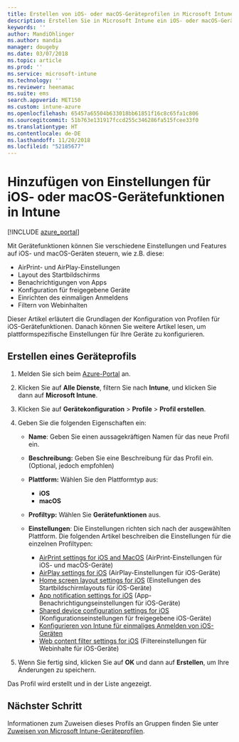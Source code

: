 ```yaml
---
title: Erstellen von iOS- oder macOS-Geräteprofilen in Microsoft Intune – Azure | Microsoft-Dokumentation
description: Erstellen Sie in Microsoft Intune ein iOS- oder macOS-Geräteprofil, oder fügen Sie ein solches Profil hinzu. Konfigurieren Sie dann Einstellungen für AirPrint, AirPlay, das Layout des Startbildschirms, App-Benachrichtigungen, freigegebene Geräte, einmaliges Anmelden und Webinhaltsfilter.
keywords: ''
author: MandiOhlinger
ms.author: mandia
manager: dougeby
ms.date: 03/07/2018
ms.topic: article
ms.prod: ''
ms.service: microsoft-intune
ms.technology: ''
ms.reviewer: heenamac
ms.suite: ems
search.appverid: MET150
ms.custom: intune-azure
ms.openlocfilehash: 65457a65504b633018bb61851f16c8c65fa1c806
ms.sourcegitcommit: 51b763e131917fccd255c346286fa515fcee33f0
ms.translationtype: HT
ms.contentlocale: de-DE
ms.lasthandoff: 11/20/2018
ms.locfileid: "52185677"
---
```

# <a name="add-ios-or-macos-device-feature-settings-in-intune"></a>Hinzufügen von Einstellungen für iOS- oder macOS-Gerätefunktionen in Intune

[!INCLUDE [azure_portal](./includes/azure_portal.md)]

Mit Gerätefunktionen können Sie verschiedene Einstellungen und Features auf iOS- und macOS-Geräten steuern, wie z.B. diese:

- AirPrint- und AirPlay-Einstellungen
- Layout des Startbildschirms
- Benachrichtigungen von Apps
- Konfiguration für freigegebene Geräte
- Einrichten des einmaligen Anmeldens
- Filtern von Webinhalten

Dieser Artikel erläutert die Grundlagen der Konfiguration von Profilen für iOS-Gerätefunktionen. Danach können Sie weitere Artikel lesen, um plattformspezifische Einstellungen für Ihre Geräte zu konfigurieren.

## <a name="create-a-device-profile"></a>Erstellen eines Geräteprofils

1. Melden Sie sich beim [Azure-Portal](https://portal.azure.com) an.
2. Klicken Sie auf **Alle Dienste**, filtern Sie nach **Intune**, und klicken Sie dann auf **Microsoft Intune**.
3. Klicken Sie auf **Gerätekonfiguration** > **Profile** > **Profil erstellen**.
4. Geben Sie die folgenden Eigenschaften ein:

   - **Name**: Geben Sie einen aussagekräftigen Namen für das neue Profil ein.
   - **Beschreibung:** Geben Sie eine Beschreibung für das Profil ein. (Optional, jedoch empfohlen)
   - **Plattform:** Wählen Sie den Plattformtyp aus:
     - **iOS**
     - **macOS**
   - **Profiltyp:** Wählen Sie **Gerätefunktionen** aus.
   - **Einstellungen**: Die Einstellungen richten sich nach der ausgewählten Plattform. Die folgenden Artikel beschreiben die Einstellungen für die einzelnen Profiltypen:

     - [AirPrint settings for iOS and MacOS](air-print-settings-ios-macos.md) (AirPrint-Einstellungen für iOS- und macOS-Geräte)
     - [AirPlay settings for iOS](airplay-settings-ios.md) (AirPlay-Einstellungen für iOS-Geräte)
     - [Home screen layout settings for iOS](home-screen-settings-ios.md) (Einstellungen des Startbildschirmlayouts für iOS-Geräte)
     - [App notification settings for iOS](app-notification-settings-ios.md) (App-Benachrichtigungseinstellungen für iOS-Geräte)
     - [Shared device configuration settings for iOS](shared-device-settings-ios.md) (Konfigurationseinstellungen für freigegebene iOS-Geräte)
     - [Konfigurieren von Intune für einmaliges Anmelden von iOS-Geräten](sso-ios.md)
     - [Web content filter settings for iOS](web-content-filter-settings-ios.md) (Filtereinstellungen für Webinhalte für iOS-Geräte)

5. Wenn Sie fertig sind, klicken Sie auf **OK** und dann auf **Erstellen**, um Ihre Änderungen zu speichern.

Das Profil wird erstellt und in der Liste angezeigt.

## <a name="next-step"></a>Nächster Schritt

Informationen zum Zuweisen dieses Profils an Gruppen finden Sie unter [Zuweisen von Microsoft Intune-Geräteprofilen](device-profile-assign.md).